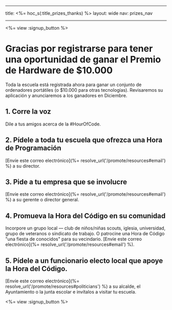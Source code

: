 * * *

title: <%= hoc_s(:title_prizes_thanks) %> layout: wide nav: prizes_nav

* * *

<%= view :signup_button %>

# Gracias por registrarse para tener una oportunidad de ganar el Premio de Hardware de $10.000

Toda la escuela está registrada ahora para ganar un conjunto de ordenadores portátiles (o $10.000 para otras tecnologías). Revisaremos su aplicación y anunciaremos a los ganadores en Diciembre.

## 1. Corre la voz

Dile a tus amigos acerca de la #HourOfCode.

## 2. Pídele a toda tu escuela que ofrezca una Hora de Programación

[Envíe este correo electrónico](%= resolve_url('/promote/resources#email') %) a su director.

## 3. Pide a tu empresa que se involucre

[Envíe este correo electrónico](%= resolve_url('/promote/resources#email') %) a su gerente o director general.

## 4. Promueva la Hora del Código en su comunidad

Incorpore un grupo local — club de niños/niñas scouts, iglesia, universidad, grupo de veteranos o sindicato de trabajo. O patrocine una Hora de Código "una fiesta de conocidos" para su vecindario. [Envíe este correo electrónico](%= resolve_url('/promote/resources#email') %).

## 5. Pídele a un funcionario electo local que apoye la Hora del Código.

[Envíe este correo electrónico](%= resolve_url('/promote/resources#politicians') %) a su alcalde, el Ayuntamiento o la junta escolar e invítalos a visitar tu escuela.

<%= view :signup_button %>